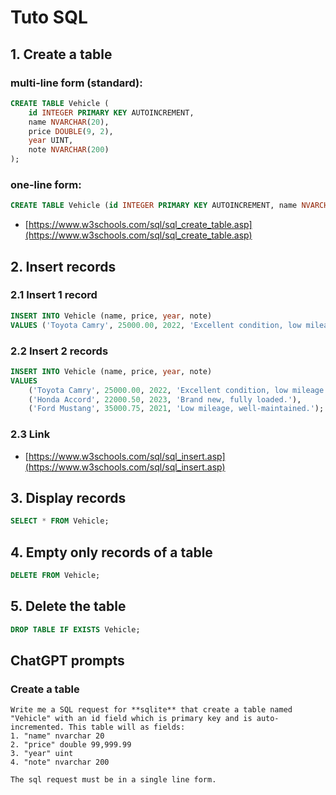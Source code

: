 # Tuto SQL


## 1. Create a table
### multi-line form (standard):
```SQL
CREATE TABLE Vehicle (
    id INTEGER PRIMARY KEY AUTOINCREMENT,
    name NVARCHAR(20),
    price DOUBLE(9, 2),
    year UINT,
    note NVARCHAR(200)
);
```
### one-line form:
```SQL
CREATE TABLE Vehicle (id INTEGER PRIMARY KEY AUTOINCREMENT, name NVARCHAR(20), price DOUBLE(9,2), year UINT, note NVARCHAR(200));
```

- [https://www.w3schools.com/sql/sql_create_table.asp](https://www.w3schools.com/sql/sql_create_table.asp)


## 2. Insert records
### 2.1 Insert 1 record
```SQL
INSERT INTO Vehicle (name, price, year, note)
VALUES ('Toyota Camry', 25000.00, 2022, 'Excellent condition, low mileage.');
```

### 2.2 Insert 2 records
```SQL
INSERT INTO Vehicle (name, price, year, note)
VALUES
    ('Toyota Camry', 25000.00, 2022, 'Excellent condition, low mileage.'),
    ('Honda Accord', 22000.50, 2023, 'Brand new, fully loaded.'),
    ('Ford Mustang', 35000.75, 2021, 'Low mileage, well-maintained.');
```
### 2.3 Link
- [https://www.w3schools.com/sql/sql_insert.asp](https://www.w3schools.com/sql/sql_insert.asp)

## 3. Display records
```SQL
SELECT * FROM Vehicle;
```

## 4. Empty only records of a table
```SQL
DELETE FROM Vehicle;
```


## 5. Delete the table
```SQL
DROP TABLE IF EXISTS Vehicle;
```

## ChatGPT prompts

### Create a table
```
Write me a SQL request for **sqlite** that create a table named "Vehicle" with an id field which is primary key and is auto-incremented. This table will as fields:
1. "name" nvarchar 20
2. "price" double 99,999.99
3. "year" uint
4. "note" nvarchar 200

The sql request must be in a single line form.
```